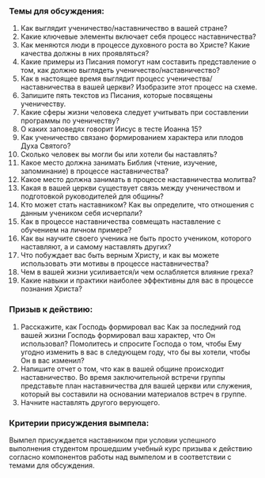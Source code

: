 
### Темы для обсуждения:

1. Как выглядит ученичество/наставничество в вашей стране?2. Какие ключевые элементы включает себя процесс наставничества?3. Как меняются люди в процессе духовного роста во Христе? Какие качества должныв них проявляться?4. Какие примеры из Писания помогут нам составить представление о том, какдолжно выглядеть ученичество/наставничество?5. Как в настоящее время выглядит процесс ученичества/наставничества в вашей церкви? Изобразите этот процесс на схеме.6. Запишите пять текстов из Писания, которые посвящены ученичеству.7. Какие сферы жизни человека следует учитывать при составлении программы по ученичеству?8. О каких заповедях говорит Иисус в тесте Иоанна 15?9. Как ученичество связано формированием характера или плодов Духа Святого?10. Сколько человек вы могли бы или хотели бы наставлять?11. Какое место должна занимать Библия (чтение, изучение, запоминание) в процессе наставничества?12. Какое место должна занимать в процессе наставничества молитва?13. Какая в вашей церкви существует связь между ученичеством и подготовкой руководителей для общины?14. Кто может стать наставником? Как вы определите, что отношения с данным учеником себя исчерпали?15. Как в процессе наставничества совмещать наставление с обучением на личном примере?16. Как вы научите своего ученика не быть просто учеником, которого наставляют, а и самому наставлять других?17. Что побуждает вас быть верным Христу, и как вы можете использовать эти мотивы в процессе наставничества?18. Чем в вашей жизни усиливается/и чем ослабляется влияние греха?19. Какие навыки и практики наиболее эффективны для вас в процессе познания Христа?

### Призыв к действию:

1. Расскажите, как Господь формировал васКак за последний год вашей жизни Господь формировал ваш характер, что Он использовал? Помолитесь и спросите Господа о том, чтобы Ему угодно изменить в вас в следующем году, что бы вы хотели, чтобы Он в вас изменил?2. Напишите отчет о том, что как в вашей общине происходит наставничество. Во время заключительной встречи группы представьте план наставничества для вашей церкви или служения, который вы составили на основании материалов встреч в группе.3. Начните наставлять другого верующего.

### Критерии присуждения вымпела:

Вымпел присуждается наставником при условии успешного выполнения студентом прошедшим учебный курс призыва к действию согласно компонентов работы над вымпелом и в соответствии с темами для обсуждения.

